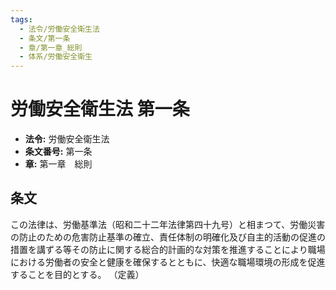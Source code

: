 ```yaml
---
tags:
  - 法令/労働安全衛生法
  - 条文/第一条
  - 章/第一章_総則
  - 体系/労働安全衛生
---
```

# 労働安全衛生法 第一条

- **法令:** 労働安全衛生法
- **条文番号:** 第一条
- **章:** 第一章　総則

## 条文
この法律は、労働基準法（昭和二十二年法律第四十九号）と相まつて、労働災害の防止のための危害防止基準の確立、責任体制の明確化及び自主的活動の促進の措置を講ずる等その防止に関する総合的計画的な対策を推進することにより職場における労働者の安全と健康を確保するとともに、快適な職場環境の形成を促進することを目的とする。
（定義）

